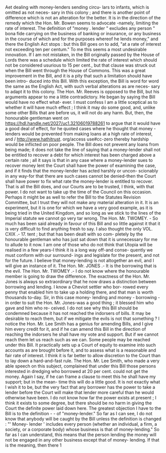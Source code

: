 Aet dealing with money-lenders sending circu- lars to infants, which is omitted as not neces- sary in this colony ; and there is another point of difference which is not an alteration for the better. It is in the direction of the remedy which the Hon. Mr. Bowen seems to advocate -namely, limiting the rate of interest. The definition of "money . lender " excludes any person " bona fide carrying on the business of banking or insurance, or any business in the course of which and for the purposes whereof he lends money," and there the English Act stops : but this Bill goes on to add, "at a rate of interest not exceeding ten per centum." To me this seems a most undesirable innovation. If I am not mistaken, in the Bill originally passed by the House of Lords there was a schedule which limited the rate of interest which should not be considered usurious to 15 per cent., but that clause was struck out when the Bill went through the House of Commons. This was a great improvement in the Bill, and it is a pity that such a limitation should have been intro- duced into this Bill. With this exception, the Bill is word for word the same as the English Act, with such verbal alterations as are neces- sary to adapt it to this colony. The Hon. Mr. Reeves is opposed to the Bill, but his arguments appear to me a little contradictory. He began by saying the Bill would have no effect what- ever. I must confess I am a little sceptical as to whether it will have much effect ; I think it may do some good, and, unlike some other Bills that are before us, it will not do any harm. But, then, the honourable gentleman went on https://hdl.handle.net/2027/uc1.32106019788261 to argue that it would have a good deal of effect, for he quoted cases where he thought that money - lenders would be prevented from making loans at a high rate of interest, and / http://www.hathitrust. org/access use#cc-zero thereby hardship would be inflicted on poor people. The Bill does not prevent any loans from being made; it does not take the line of saying that a money-lender shall not be entitled to recover a debt for which interest has been charged above a certain rate ; all it says is that in any case where a money-lender sues to recover money lent the Court shall have the power of examining the case, and if it finds that the money-lender has acted harshly or uncon- scionably in any way-for that there are such cases cannot be denied-then the Court shall have power to fix what rate the money-lender is entitled to recover. That is all the Bill does, and our Courts are to be trusted, I think, with that power. I do not want to take up the time of the Council on this occasion. Perhaps it might be as well to refer the Bill to the Statutes Revision Committee, but I trust they will not make any material alteration in it. It is an experiment, but it is one for which we have a very good example, as it is being tried in the United Kingdom, and so long as we stick to the lines of the Imperial statute we cannot go very tar wrong. The Hon. Mr. TWOMEY. - So much has been said already in favour of this Bill and so little against it that it is very difficult to find anything fresh to say. I also thought the only VOL. CXIX .- 17. tent ; but that has been dealt with so com- pletely by the honourable gentleman who has just sat down that it is unnecessary for me to allude to it now. I am one of those who do not think that Utopia will be realised in a few years-I think it is a long way off-and conse- quently we must conform with our surround- ings and legislate for the present, and not for the future. I believe that money-lending is not altogether an evil, and I will give an instance of it. The Hon. Mr. JONES .- It is the borrowing that is the evil. The Hon. Mr. TWOMEY .- I do not know where the honourable member is going to draw the difference. The exactness of the Hon. Mr. Jones is always so extraordinary that he now draws a distinction between borrowing and lending. I know a Cheviot settler who bor- rowed every penny that enabled him to take up a holding there, and that man is worth thousands to-day. Sir, in this case money- lending and money - borrowing - in order to suit the Hon. Mr. Jones-was a good thing ; it blessed him who gave and him who re- ceived. I do not see why this Bill should be condemned because it has not reached the indorsers of bills. It may be desirable to reach them, but if we mitigate the evils is not that something ? I notice the Hon. Mr. Lee Smith has a genius for amending Bills, and I give him every credit for it, and if he can amend this Bill in the direction of reaching the indorsers he shall have my vote and support. But if we cannot reach them let us reach such as we can. Some people may be reached under this Bill. It practically sets up a Court of equity to examine into such accounts as are brought before it, and to assess what is a reasonable and fair rate of interest. I think it is far better to allow discretion to the Court than to lay down a hard-and-fast rule. The Hon. Mr. Lee Smith, who made a very able speech on this subject, complained that under this Bill those persons interested in dredging who borrowed at 20 per cent. could not get the money. Again I say, if he can frame a clause to meet this he shall have my support; but in the mean- time this will do a little good. It is not exactly what I wish it to be, but the very fact that any borrower has the power to take a lender before the Court will make that lender more careful than he would otherwise have been. I do not know how far the power exists at present ; I think it exists to some degree, but there should be no harm in giving the Court the definite power laid down here. The greatest objection I have to the Bill is to the definition \- - of "money-lender." So far as I can see, I do not know that anybody will be caught by the Bill unless the definition is changed : "' Money- lender ' includes every person (whether an individual, a firm, a society, or a corporate body) whose business is that of money-lending." So far as I can understand, this means that the person lending the money will not be engaged in any other business except that of money- lending. If that is the meaning, then there 1 